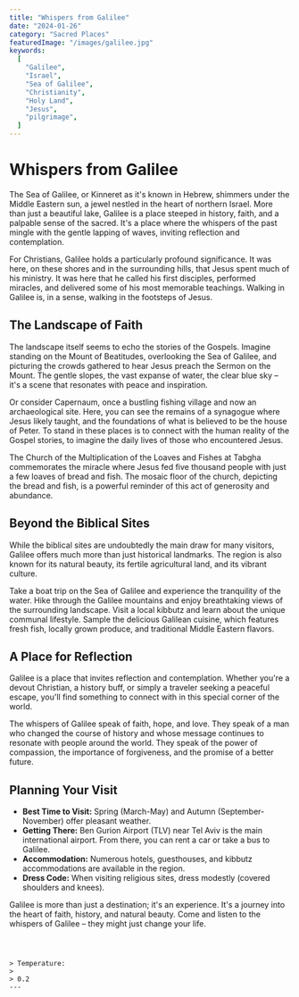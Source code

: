 ```yaml
---
title: "Whispers from Galilee"
date: "2024-01-26"
category: "Sacred Places"
featuredImage: "/images/galilee.jpg"
keywords:
  [
    "Galilee",
    "Israel",
    "Sea of Galilee",
    "Christianity",
    "Holy Land",
    "Jesus",
    "pilgrimage",
  ]
---
```


# Whispers from Galilee

The Sea of Galilee, or Kinneret as it's known in Hebrew, shimmers under the Middle Eastern sun, a jewel nestled in the heart of northern Israel. More than just a beautiful lake, Galilee is a place steeped in history, faith, and a palpable sense of the sacred. It's a place where the whispers of the past mingle with the gentle lapping of waves, inviting reflection and contemplation.

For Christians, Galilee holds a particularly profound significance. It was here, on these shores and in the surrounding hills, that Jesus spent much of his ministry. It was here that he called his first disciples, performed miracles, and delivered some of his most memorable teachings. Walking in Galilee is, in a sense, walking in the footsteps of Jesus.

## The Landscape of Faith

The landscape itself seems to echo the stories of the Gospels. Imagine standing on the Mount of Beatitudes, overlooking the Sea of Galilee, and picturing the crowds gathered to hear Jesus preach the Sermon on the Mount. The gentle slopes, the vast expanse of water, the clear blue sky – it's a scene that resonates with peace and inspiration.

Or consider Capernaum, once a bustling fishing village and now an archaeological site. Here, you can see the remains of a synagogue where Jesus likely taught, and the foundations of what is believed to be the house of Peter. To stand in these places is to connect with the human reality of the Gospel stories, to imagine the daily lives of those who encountered Jesus.

The Church of the Multiplication of the Loaves and Fishes at Tabgha commemorates the miracle where Jesus fed five thousand people with just a few loaves of bread and fish. The mosaic floor of the church, depicting the bread and fish, is a powerful reminder of this act of generosity and abundance.

## Beyond the Biblical Sites

While the biblical sites are undoubtedly the main draw for many visitors, Galilee offers much more than just historical landmarks. The region is also known for its natural beauty, its fertile agricultural land, and its vibrant culture.

Take a boat trip on the Sea of Galilee and experience the tranquility of the water. Hike through the Galilee mountains and enjoy breathtaking views of the surrounding landscape. Visit a local kibbutz and learn about the unique communal lifestyle. Sample the delicious Galilean cuisine, which features fresh fish, locally grown produce, and traditional Middle Eastern flavors.

## A Place for Reflection

Galilee is a place that invites reflection and contemplation. Whether you're a devout Christian, a history buff, or simply a traveler seeking a peaceful escape, you'll find something to connect with in this special corner of the world.

The whispers of Galilee speak of faith, hope, and love. They speak of a man who changed the course of history and whose message continues to resonate with people around the world. They speak of the power of compassion, the importance of forgiveness, and the promise of a better future.

## Planning Your Visit

- **Best Time to Visit:** Spring (March-May) and Autumn (September-November) offer pleasant weather.
- **Getting There:** Ben Gurion Airport (TLV) near Tel Aviv is the main international airport. From there, you can rent a car or take a bus to Galilee.
- **Accommodation:** Numerous hotels, guesthouses, and kibbutz accommodations are available in the region.
- **Dress Code:** When visiting religious sites, dress modestly (covered shoulders and knees).

Galilee is more than just a destination; it's an experience. It's a journey into the heart of faith, history, and natural beauty. Come and listen to the whispers of Galilee – they might just change your life.

```



> Temperature:
>
> 0.2
---

```
